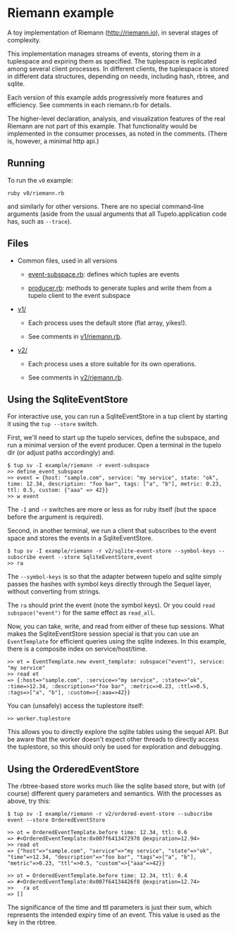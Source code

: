 Riemann example
===============

A toy implementation of Riemann (http://riemann.io), in several stages of complexity.

This implementation manages streams of events, storing them in a tuplespace and expiring them as specified. The tuplespace is replicated among several client processes. In different clients, the tuplespace is stored in different data structures, depending on needs, including hash, rbtree, and sqlite.

Each version of this example adds progressively more features and efficiency. See comments in each riemann.rb for details.

The higher-level declaration, analysis, and visualization features of the real Riemann are not part of this example. That functionality would be implemented in the consumer processes, as noted in the comments. (There is, however, a minimal http api.)

Running
-------

To run the `v0` example:

    ruby v0/riemann.rb

and similarly for other versions. There are no special command-line arguments (aside from the usual arguments that all Tupelo.application code has, such as `--trace`).

Files
-----

* Common files, used in all versions

  * [event-subspace.rb](event-subspace.rb): defines which tuples are events
  
  * [producer.rb](producer.rb): methods to generate tuples and write them
    from a tupelo client to the event subspace

* [v1/](v1)

  * Each process uses the default store (flat array, yikes!).

  * See comments in [v1/riemann.rb](v1/riemann.rb).

* [v2/](v2)

  * Each process uses a store suitable for its own operations.

  * See comments in [v2/riemann.rb](v2/riemann.rb).


Using the SqliteEventStore
--------------------------

For interactive use, you can run a SqliteEventStore in a tup client by starting it using the `tup --store` switch.

First, we'll need to start up the tupelo services, define the subspace, and run a minimal version of the event producer. Open a terminal in the tupelo dir (or adjust paths accordingly) and:
  
    $ tup sv -I example/riemann -r event-subspace
    >> define_event_subspace
    >> event = {host: "sample.com", service: "my service", state: "ok", time: 12.34, description: "foo bar", tags: ["a", "b"], metric: 0.23, ttl: 0.5, custom: {"aaa" => 42}}
    >> w event
    
The `-I` and `-r` switches are more or less as for ruby itself (but the space before the argument is required).

Second, in another terminal, we run a client that subscribes to the event space and stores the events in a SqliteEventStore.

    $ tup sv -I example/riemann -r v2/sqlite-event-store --symbol-keys --subscribe event --store SqliteEventStore,event
    >> ra

The `--symbol-keys` is so that the adapter between tupelo and sqlite simply passes the hashes with symbol keys directly through the Sequel layer, without converting from strings.

The `ra` should print the event (note the symbol keys). Or you could `read subspace("event")` for the same effect as `read_all`.

Now, you can take, write, and read from either of these tup sessions. What makes the SqliteEventStore session special is that you can use an `EventTemplate` for efficient queries using the sqlite indexes. In this example, there is a composite index on service/host/time.
  
    >> et = EventTemplate.new event_template: subspace("event"), service: "my service"
    >> read et
    => {:host=>"sample.com", :service=>"my service", :state=>"ok", :time=>12.34, :description=>"foo bar", :metric=>0.23, :ttl=>0.5, :tags=>["a", "b"], :custom=>{:aaa=>42}}

You can (unsafely) access the tuplestore itself:

    >> worker.tuplestore

This allows you to directly explore the sqlite tables using the sequel API. But be aware that the worker doesn't expect other threads to directly access the tuplestore, so this should only be used for exploration and debugging.


Using the OrderedEventStore
---------------------------

The rbtree-based store works much like the sqlite based store, but with (of course) different query parameters and semantics. With the processes as above, try this:

    $ tup sv -I example/riemann -r v2/ordered-event-store --subscribe event --store OrderedEventStore

    >> ot = OrderedEventTemplate.before time: 12.34, ttl: 0.6
    => #<OrderedEventTemplate:0x007f6413472970 @expiration=12.94>
    >> read ot
    => {"host"=>"sample.com", "service"=>"my service", "state"=>"ok", "time"=>12.34, "description"=>"foo bar", "tags"=>["a", "b"], "metric"=>0.23, "ttl"=>0.5, "custom"=>{"aaa"=>42}}

    >> ot = OrderedEventTemplate.before time: 12.34, ttl: 0.4
    => #<OrderedEventTemplate:0x007f64134426f8 @expiration=12.74>
    >>   ra ot
    => []

The significance of the time and ttl parameters is just their sum, which represents the intended expiry time of an event. This value is used as the key in the rbtree.
